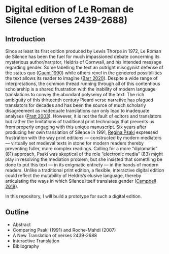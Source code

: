 # Digital edition of Le Roman de Silence (verses 2439-2688)

## Introduction

Since at least its first edition produced by Lewis Thorpe in 1972, Le Roman de Silence has been the fuel for much impassioned debate concerning its mysterious author/narrator, Heldris of Cornwall, and his intended message regarding gender. Some labelling the text an outright misogynist defense of the status quo ([Gaunt 1990](https://www.jstor.org/stable/43151718)) while others revel in the gendered possibilities the text allows its reader to imagine ([Barr 2020](http://doi.org/10.1353/art.2020.0000)). Despite a wide range of interpretations, the common thread running through all of this contentious scholarship is a shared frustration with the inability of modern language translations to convey the abundant polysemy of the text. The rich ambiguity of this thirteenth century Picard verse narrative has plagued translators for decades and has been the source of much scholarly disagreement as inadequate translations can only lead to inadequate analyses ([Pratt 2003](https://www.cambridge.org/core/books/abs/arthurian-literature-xix/humour-in-the-roman-de-silence/02FD0AF72178656EF472359574263262)). However, it is not the fault of editors and translators but rather the limitations of traditional print technology that prevents us from properly engaging with this unique manuscript. Six years after producing her own translation of Silence in 1991, [Regina Psaki](https://www.jstor.org/stable/27869256) expressed frustration with the way print editions — constructed by modern mediators — virtually set medieval texts in stone for modern readers thereby preventing fuller, more complex readings. Calling for a more “diplomatic” (81) approach, Psaki was skeptical of the role “electronic media” (83) might play in resolving the mediation problem, but she insisted that something be done to put this text — in its enigmatic entirety — in the hands of modern readers. Unlike a traditional print edition, a flexible, interactive digital edition could reflect the mutability of Heldris’s elusive language, thereby articulating the ways in which Silence itself translates gender ([Campbell 2019](https://doi.org/10.1215/10829636-7506510)).

In this repository, I will build a prototype for such a digital edition.

## Outline

- Abstract
- Comparing Psaki (1991) and Roche-Mahdi (2007)
- A New Translation of verses 2439-2688
- Interactive Translation
- Bibliography
